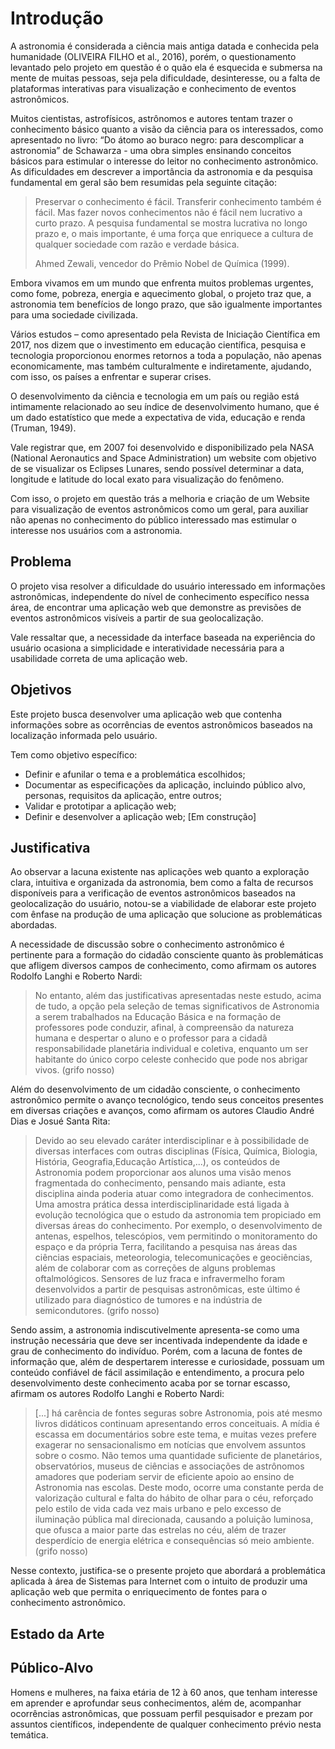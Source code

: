 # Introdução

A astronomia é considerada a ciência mais antiga datada e conhecida pela humanidade (OLIVEIRA FILHO et al., 2016), porém, o questionamento levantado pelo projeto em questão é o quão ela é esquecida e submersa na mente de muitas pessoas, seja pela dificuldade, desinteresse, ou a falta de plataformas interativas para visualização e conhecimento de eventos astronômicos. 

Muitos cientistas, astrofísicos, astrônomos e autores tentam trazer o conhecimento básico quanto a visão da ciência para os interessados, como apresentado no livro: “Do átomo ao buraco negro: para descomplicar a astronomia” de Schawarza - uma obra simples ensinando conceitos básicos para estimular o interesse do leitor no conhecimento astronômico. As dificuldades em descrever a importância da astronomia e da pesquisa fundamental em geral são bem resumidas pela seguinte citação:

>Preservar o conhecimento é fácil. Transferir conhecimento também é fácil. Mas fazer novos conhecimentos não é fácil nem lucrativo a curto prazo. A pesquisa fundamental se mostra lucrativa no longo prazo e, o mais importante, é uma força que enriquece a cultura de qualquer sociedade com razão e verdade básica. 
>
>Ahmed Zewali, vencedor do Prêmio Nobel de Química (1999).

Embora vivamos em um mundo que enfrenta muitos problemas urgentes, como fome, pobreza, energia e aquecimento global, o projeto traz que, a astronomia tem benefícios de longo prazo, que são igualmente importantes para uma sociedade civilizada.

Vários estudos – como apresentado pela Revista de Iniciação Científica em 2017,  nos dizem que o investimento em educação científica, pesquisa e tecnologia proporcionou enormes retornos a toda a população, não apenas economicamente, mas também culturalmente e indiretamente, ajudando, com isso, os países a enfrentar e superar crises. 

O desenvolvimento da ciência e tecnologia em um país ou região está intimamente relacionado ao seu índice de desenvolvimento humano, que é um dado estatístico que mede a expectativa de vida, educação e renda (Truman, 1949).

Vale registrar que, em 2007 foi desenvolvido e disponibilizado pela NASA (National Aeronautics and Space Administration) um website com objetivo de se visualizar os Eclipses Lunares, sendo possível determinar a data, longitude e latitude do local exato para visualização do fenômeno.

Com isso, o projeto em questão trás a melhoria e criação de um Website para visualização de eventos astronômicos como um geral, para auxiliar não apenas no conhecimento do público interessado mas estimular o interesse nos usuários com a astronomia.


## Problema

O projeto visa resolver a dificuldade do usuário interessado em informações astronômicas, independente do nível de conhecimento específico nessa área, de encontrar uma aplicação web que demonstre as previsões de eventos astronômicos visíveis a partir de sua geolocalização.

Vale ressaltar que, a necessidade da interface baseada na experiência do usuário ocasiona a simplicidade e interatividade necessária para a usabilidade correta de uma aplicação web.

## Objetivos

Este projeto busca desenvolver uma aplicação web que contenha informações sobre as ocorrências de eventos astronômicos baseados na localização informada pelo usuário.

Tem como objetivo específico:

- Definir e afunilar o tema e a problemática escolhidos; 
- Documentar as especificações da aplicação, incluindo público alvo, personas, requisitos da aplicação, entre outros; 
- Validar e prototipar a aplicação web;
- Definir e desenvolver a aplicação web;
[Em construção]


## Justificativa

Ao observar a lacuna existente nas aplicações web quanto a exploração clara, intuitiva e organizada da astronomia, bem como a falta de recursos disponíveis para a verificação de eventos astronômicos baseados na geolocalização do usuário, notou-se a viabilidade de elaborar este projeto com ênfase na produção de uma aplicação que solucione as problemáticas abordadas.

A necessidade de discussão sobre o conhecimento astronômico é pertinente para a formação do cidadão consciente quanto às problemáticas que afligem diversos campos de conhecimento, como afirmam os autores Rodolfo Langhi e Roberto Nardi:

> No entanto, além das justificativas apresentadas neste estudo, acima
> de tudo, a opção pela seleção de temas significativos de Astronomia a
> serem trabalhados na Educação Básica e na formação de professores pode
> conduzir, afinal, à compreensão da natureza humana e despertar o aluno
> e o professor para a cidadã responsabilidade planetária individual e
> coletiva, enquanto um ser habitante do único corpo celeste conhecido
> que pode nos abrigar vivos. (grifo nosso)

Além do desenvolvimento de um cidadão consciente, o conhecimento astronômico permite o avanço tecnológico, tendo seus conceitos presentes em diversas criações e avanços, como afirmam os autores Claudio André Dias e Josué Santa Rita:

> Devido ao seu elevado caráter interdisciplinar e à possibilidade de
> diversas interfaces com outras disciplinas (Física, Química, Biologia,
> História, Geografia,Educação Artística,...), os conteúdos de
> Astronomia podem proporcionar aos alunos uma visão menos fragmentada
> do conhecimento, pensando mais adiante, esta disciplina ainda poderia
> atuar como integradora de conhecimentos.
> Uma amostra prática dessa interdisciplinaridade está ligada à evolução
> tecnológica que o estudo da astronomia tem propiciado em diversas
> áreas do conhecimento. Por exemplo, o desenvolvimento de antenas,
> espelhos, telescópios, vem permitindo o monitoramento do espaço e da
> própria Terra, facilitando a pesquisa nas áreas das ciências
> espaciais, meteorologia, telecomunicações e geociências, além de
> colaborar com as correções de alguns problemas oftalmológicos.
> Sensores de luz fraca e infravermelho foram desenvolvidos a partir de
> pesquisas astronômicas, este último é utilizado para diagnóstico de
> tumores e na indústria de semicondutores. (grifo nosso)

Sendo assim, a astronomia indiscutivelmente apresenta-se como uma instrução necessária que deve ser incentivada independente da idade e grau de conhecimento do indivíduo. Porém, com a lacuna de fontes de informação que, além de despertarem interesse e curiosidade, possuam um conteúdo confiável de fácil assimilação e entendimento, a procura pelo desenvolvimento deste conhecimento acaba por se tornar escasso, afirmam os autores Rodolfo Langhi e Roberto Nardi:

> [...] há carência de fontes seguras sobre Astronomia, pois até mesmo
> livros didáticos continuam apresentando erros conceituais. A mídia é
> escassa em documentários sobre este tema, e muitas vezes prefere
> exagerar no sensacionalismo em notícias que envolvem assuntos sobre o
> cosmo. Não temos uma quantidade suficiente de planetários,
> observatórios, museus de ciências e associações de astrônomos amadores
> que poderiam servir de eficiente apoio ao ensino de Astronomia nas
> escolas. Deste modo, ocorre uma constante perda de valorização
> cultural e falta do hábito de olhar para o céu, reforçado pelo estilo
> de vida cada vez mais urbano e pelo excesso de iluminação pública mal
> direcionada, causando a poluição luminosa, que ofusca a maior parte
> das estrelas no céu, além de trazer desperdício de energia elétrica e
> consequências só meio ambiente. (grifo nosso)

Nesse contexto, justifica-se o presente projeto que abordará a problemática aplicada à área de Sistemas para Internet com o intuito de produzir uma aplicação web que permita o enriquecimento de fontes para o conhecimento astronômico. 

## Estado da Arte

## Público-Alvo

Homens e mulheres, na faixa etária de 12 à 60 anos, que tenham interesse em aprender e aprofundar seus conhecimentos, além de, acompanhar ocorrências astronômicas, que possuam perfil pesquisador e prezam por assuntos científicos, independente de qualquer conhecimento prévio nesta temática.
